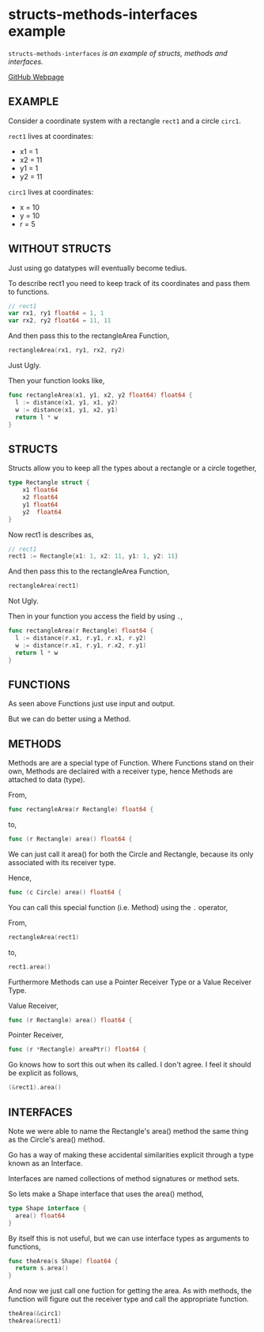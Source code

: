 # structs-methods-interfaces example

`structs-methods-interfaces` _is an example of structs, methods and interfaces._

[GitHub Webpage](https://jeffdecola.github.io/my-go-examples/)

## EXAMPLE

Consider a coordinate system with a rectangle  `rect1` and a circle `circ1`.

`rect1` lives at coordinates:

* x1 = 1
* x2 = 11
* y1 = 1
* y2 = 11

`circ1` lives at coordinates:

* x = 10
* y = 10
* r = 5

## WITHOUT STRUCTS

Just using go datatypes will eventually become tedius.

To describe rect1 you need to keep track of its coordinates
and pass them to functions.

```go
// rect1
var rx1, ry1 float64 = 1, 1
var rx2, ry2 float64 = 11, 11
```

And then pass this to the rectangleArea Function,

```go
rectangleArea(rx1, ry1, rx2, ry2)
```

Just Ugly.

Then your function looks like,

```go
func rectangleArea(x1, y1, x2, y2 float64) float64 {
  l := distance(x1, y1, x1, y2)
  w := distance(x1, y1, x2, y1)
  return l * w
}
```

## STRUCTS

Structs allow you to keep all the types about a rectangle or a circle together,

```go
type Rectangle struct {
    x1 float64
    x2 float64
    y1 float64
    y2  float64
}
```

Now rect1 is describes as,

```go
// rect1
rect1 := Rectangle{x1: 1, x2: 11, y1: 1, y2: 11}
```

And then pass this to the rectangleArea Function,

```go
rectangleArea(rect1)
```

Not Ugly.

Then in your function you access the field by using `.`,

```go
func rectangleArea(r Rectangle) float64 {
  l := distance(r.x1, r.y1, r.x1, r.y2)
  w := distance(r.x1, r.y1, r.x2, r.y1)
  return l * w
}
```

## FUNCTIONS

As seen above Functions just use input and output.

But we can do better using a Method.

## METHODS

Methods are are a special type of Function.
Where Functions stand on their own, Methods
are declaired with a receiver type, hence Methods
are attached to data (type).

From,

```go
func rectangleArea(r Rectangle) float64 {
```

to,

```go
func (r Rectangle) area() float64 {
```

We can just call it area() for both the Circle and Rectangle,
because its only associated with its receiver type.

Hence,

```go
func (c Circle) area() float64 {
```

You can call this special function (i.e. Method) using the `.` operator,

From,

```go
rectangleArea(rect1)
```

to,

```go
rect1.area()
```

Furthermore Methods can use a Pointer Receiver Type or a Value Receiver Type.

Value Receiver,

```go
func (r Rectangle) area() float64 {
```

Pointer Receiver,

```go
func (r *Rectangle) areaPtr() float64 {
```

Go knows how to sort this out when its called. I don't agree.
I feel it should be explicit as follows,

```go
(&rect1).area()
```

## INTERFACES

Note we were able to name the Rectangle's area() method the same thing
as the Circle's area() method.

Go has a way of making these accidental similarities explicit
through a type known as an Interface.

Interfaces are named collections of method signatures or method sets.

So lets make a Shape interface that uses the area() method,

```go
type Shape interface {
  area() float64
}
```

By itself this is not useful, but we can use interface types
as arguments to functions,

```go
func theArea(s Shape) float64 {
  return s.area()
}
```

And now we just call one fuction for getting the area.  As with methods,
the function will figure out the receiver type and call the appropriate
function.

```go
theArea(&circ1)
theArea(&rect1)
```
